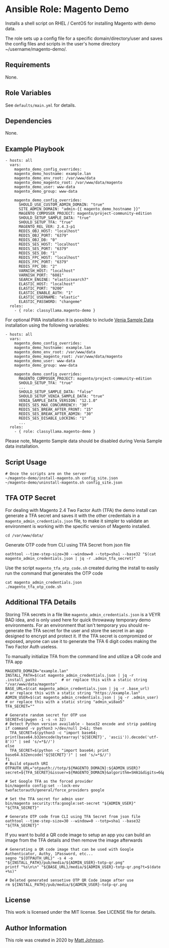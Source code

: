 # Ansible Role: Magento Demo

Installs a shell script on RHEL / CentOS for installing Magento with demo data.

The role sets up a config file for a specific domain/directory/user and saves the config files and scripts in the user's home directory ~/username/magento-demo/.

## Requirements

None.

## Role Variables

See `defaults/main.yml` for details.

## Dependencies

None.

## Example Playbook

    - hosts: all
      vars:
        magento_demo_config_overrides:
        magento_demo_hostname: example.lan
        magento_demo_env_root: /var/www/data
        magento_demo_magento_root: /var/www/data/magento
        magento_demo_user: www-data
        magento_demo_group: www-data

        magento_demo_config_overrides:
          SHOULD_USE_CUSTOM_ADMIN_DOMAIN: "true"
          SITE_ADMIN_DOMAIN: "admin-{{ magento_demo_hostname }}"
          MAGENTO_COMPOSER_PROJECT: magento/project-community-edition
          SHOULD_SETUP_SAMPLE_DATA: "true"
          SHOULD_SETUP_TFA: "true"
          MAGENTO_REL_VER: 2.4.3-p1
          REDIS_OBJ_HOST: "localhost"
          REDIS_OBJ_PORT: "6379"
          REDIS_OBJ_DB: "0"
          REDIS_SES_HOST: "localhost"
          REDIS_SES_PORT: "6379"
          REDIS_SES_DB: "1"
          REDIS_FPC_HOST: "localhost"
          REDIS_FPC_PORT: "6379"
          REDIS_FPC_DB: "2"
          VARNISH_HOST: "localhost"
          VARNISH_PORT: "6081"
          SEARCH_ENGINE: "elasticsearch7"
          ELASTIC_HOST: "localhost"
          ELASTIC_PORT: "9200"
          ELASTIC_ENABLE_AUTH: "1"
          ELASTIC_USERNAME: "elastic"
          ELASTIC_PASSWORD: "changeme"
      roles:
        - { role: classyllama.magento-demo }

  For optional PWA installation it is possible to include [Venia Sample Data](https://magento.github.io/pwa-studio/venia-pwa-concept/install-sample-data/) installation using the following variables:

    - hosts: all
      vars:
        magento_demo_config_overrides:
        magento_demo_hostname: example.lan
        magento_demo_env_root: /var/www/data
        magento_demo_magento_root: /var/www/data/magento
        magento_demo_user: www-data
        magento_demo_group: www-data

        magento_demo_config_overrides:
          MAGENTO_COMPOSER_PROJECT: magento/project-community-edition
          SHOULD_SETUP_TFA: "true"
          ...
          SHOULD_SETUP_SAMPLE_DATA: "false"
          SHOULD_SETUP_VENIA_SAMPLE_DATA: "true"
          VENIA_SAMPLE_DATA_VERSION: "12.1.0"
          REDIS_SES_MAX_CONCURRENCY: "30"
          REDIS_SES_BREAK_AFTER_FRONT: "15"
          REDIS_SES_BREAK_AFTER_ADMIN: "30"
          REDIS_SES_DISABLE_LOCKING: "1"
          ...
      roles:
        - { role: classyllama.magento-demo }

  Please note, Magento Sample data should be disabled during Venia Sample data installation.


## Script Usage

    # Once the scripts are on the server
    ~/magento-demo/install-magento.sh config_site.json
    ~/magento-demo/uninstall-magento.sh config_site.json

## TFA OTP Secret

For dealing with Magento 2.4 Two Factor Auth (TFA) the demo install can generate a TFA secret and saves it with the other credentials in a `magento_admin_credentials.json` file, to make it simpler to validate an environment is working with the specific version of Magento installed. 

    cd /var/www/data/

Generate OTP code from CLI using TFA Secret from json file

    oathtool --time-step-size=30 --window=0 --totp=sha1 --base32 "$(cat magento_admin_credentials.json | jq -r .admin_tfa_secret)"

Use the script `magento_tfa_otp_code.sh` created during the install to easily run the command that generates the OTP code

    cat magento_admin_credentials.json
    ./magento_tfa_otp_code.sh

## Additional TFA Details

Storing TFA secrets in a file like `magento_admin_credentials.json` is a VEYR BAD idea, and is only used here for quick throwaway temporary demo environments. For an environment that isn't temporary you should re-generate the TFA secret for the user and store the secret in an app designed to encrypt and protect it. If the TFA secret is compromized or exposed, anyone can use it to generate the TFA 6 digit codes making the Two Factor Auth useless.

To manually initialize TFA from the command line and utilize a QR code and TFA app

    MAGENTO_DOMAIN="example.lan"
    INSTALL_PATH=$(cat magento_admin_credentials.json | jq -r .install_path)           # or replace this with a static string "/var/www/data/magento"
    BASE_URL=$(cat magento_admin_credentials.json | jq -r .base_url)                   # or replace this with a static string "https://example.lan"
    ADMIN_USER=$(cat magento_admin_credentials.json | jq -r .admin_user)               # or replace this with a static string "admin_wi8ao5"
    TFA_SECRET=""

    # Generate random secret for OTP use
    SECRET=$(pwgen -1 -s -n 32)
    # Detect Python version available - base32 encode and strip padding
    if command -v python3 >/dev/null 2>&1; then
      TFA_SECRET=$(python3 -c "import base64; print(base64.b32encode(bytearray('${SECRET}', 'ascii')).decode('utf-8'))" | sed 's/=*$//')
    else
      TFA_SECRET=$(python -c "import base64; print base64.b32encode('${SECRET}')" | sed 's/=*$//')
    fi
    # Build otpauth URI
    OTPAUTH_URL="otpauth://totp/${MAGENTO_DOMAIN}:${ADMIN_USER}?secret=${TFA_SECRET}&issuer=${MAGENTO_DOMAIN}&algorithm=SHA1&digits=6&period=30"
  
    # Set Google TFA as the forced provider
    bin/magento config:set --lock-env twofactorauth/general/force_providers google

    # Set the TFA secret for admin user
    bin/magento security:tfa:google:set-secret "${ADMIN_USER}" "${TFA_SECRET}"

    # Generate OTP code from CLI using TFA Secret from json file
    oathtool --time-step-size=30 --window=0 --totp=sha1 --base32 "${TFA_SECRET}"

If you want to build a QR code image to setup an app you can build an image from the TFA details and then remove the image afterwards

    # Generating a QR code image that can be used with Google Authenticator, Authy, 1Password, etc...
    segno "${OTPAUTH_URL}" -s 4 -o "${INSTALL_PATH}/pub/media/${ADMIN_USER}-totp-qr.png"
    printf "%s\n\n" "${BASE_URL}/media/${ADMIN_USER}-totp-qr.png?t=$(date +%s)"

    # Deleted generated sensetive OTP QR Code image after use
    rm ${INSTALL_PATH}/pub/media/${ADMIN_USER}-totp-qr.png

## License

This work is licensed under the MIT license. See LICENSE file for details.

## Author Information

This role was created in 2020 by [Matt Johnson](https://github.com/mttjohnson/).
